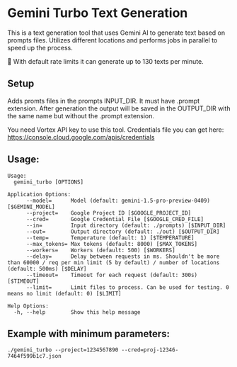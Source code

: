 # Gemini Turbo Text Generation

This is a text generation tool that uses Gemini AI to generate text based on prompts files.
Utilizes different locations and performs jobs in parallel to speed up the process.

🚀 With default rate limits it can generate up to 130 texts per minute.

## Setup

Adds promts files in the prompts INPUT_DIR.
It must have .prompt extension. After generation the output will be saved in the OUTPUT_DIR
with the same name but without the .prompt extension.

You need Vortex API key to use this tool.
Credentials file you can get here: https://console.cloud.google.com/apis/credentials

## Usage:

```
Usage:
  gemini_turbo [OPTIONS]

Application Options:
      --model=      Model (default: gemini-1.5-pro-preview-0409) [$GEMINI_MODEL]
      --project=    Google Project ID [$GOOGLE_PROJECT_ID]
      --cred=       Google Credential File [$GOOGLE_CRED_FILE]
      --in=         Input directory (default: ./prompts) [$INPUT_DIR]
      --out=        Output directory (default: ./out) [$OUTPUT_DIR]
      --temp=       Temperature (default: 1) [$TEMPERATURE]
      --max_tokens= Max tokens (default: 8000) [$MAX_TOKENS]
      --workers=    Workers (default: 500) [$WORKERS]
      --delay=      Delay between requests in ms. Shouldn't be more than 60000 / req per min limit (5 by default) / number of locations (default: 500ms) [$DELAY]
      --timeout=    Timeout for each request (default: 300s) [$TIMEOUT]
      --limit=      Limit files to process. Can be used for testing. 0 means no limit (default: 0) [$LIMIT]

Help Options:
  -h, --help        Show this help message

```

## Example with minimum parameters:

```
./gemini_turbo --project=1234567890 --cred=proj-12346-7464f599b1c7.json
```
